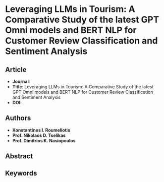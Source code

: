 # Leveraging LLMs in Tourism: A Comparative Study of the latest GPT Omni models and BERT NLP for Customer Review Classification and Sentiment Analysis

## Article
* **Journal**: 
* **Title**: Leveraging LLMs in Tourism: A Comparative Study of the latest GPT Omni models and BERT NLP for Customer Review Classification and Sentiment Analysis
* **DOI**: 

## Authors
* **Konstantinos I. Roumeliotis**
* **Prof. Nikolaos D. Tselikas**
* **Prof. Dimitrios K. Nasiopoulos**

## Abstract

## Keywords
